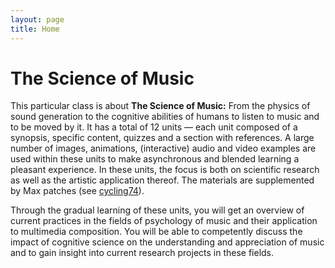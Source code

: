 ```yaml
---
layout: page
title: Home
---
```


# The Science of Music

This particular class is about __The Science of Music:__ From the
physics of sound generation to the cognitive abilities of humans to
listen to music and to be moved by it. It has a total of 12 units —
each unit composed of a synopsis, specific content, quizzes and a
section with references. A large number of images, animations,
(interactive) audio and video examples are used within these units
to make asynchronous and blended learning a pleasant experience. In
these units, the focus is both on scientific research as well as the
artistic application thereof. The materials are supplemented by Max
patches (see [cycling74](www.cycling74.com)).

Through the gradual learning of these units, you will get an
overview of current practices in the fields of psychology of music
and their application to multimedia composition. You will be able to
competently discuss the impact of cognitive science on the
understanding and appreciation of music and to gain insight into
current research projects in these fields.


